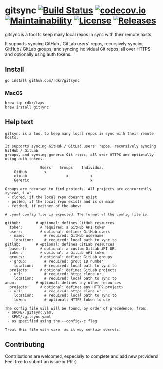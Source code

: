 # gitsync [![Build Status](https://travis-ci.org/rdkr/gitsync.svg)](https://travis-ci.org/rdkr/gitsync) [![codecov.io](https://codecov.io/github/rdkr/gitsync/coverage.svg)](https://codecov.io/github/rdkr/gitsync) [![Maintainability](https://api.codeclimate.com/v1/badges/c86f6cac36c28c9ea55f/maintainability)](https://codeclimate.com/github/rdkr/gitsync/maintainability) [![License](https://img.shields.io/github/license/rdkr/gitsync)](https://github.com/rdkr/gitsync/blob/master/LICENSE) [![Releases](https://img.shields.io/github/v/release/rdkr/gitsync)](https://github.com/rdkr/gitsync/releases)

gitsync is a tool to keep many local repos in sync with their remote hosts.

It supports syncing GitHub / GitLab users' repos, recursively syncing GitHub / GitLab
groups, and syncing individual Git repos, all over HTTPS and optionally using auth tokens.

## Install

```
go install github.com/rdkr/gitsync
```

### MacOS
```
brew tap rdkr/taps
brew install gitsync
```

## Help text
```
gitsync is a tool to keep many local repos in sync with their remote hosts.

It supports syncing GitHub / GitLab users' repos, recursively syncing GitHub / GitLab
groups, and syncing generic Git repos, all over HTTPS and optionally using auth tokens.

                Users'   Groups'   Individual
    GitHub        x
    GitLab                  x          x
    Generic                            x

Groups are recursed to find projects. All projects are concurrently synced, i.e:
 - cloned, if the local repo doesn't exist
 - pulled, if the local repo exists and is on main
 - fetched, if neither of the above

A .yaml config file is expected, The format of the config file is:

github:       # optional: defines GitHub resources
  token:        # required: a GitHub API token
  users:        # optional: defines GitHub users
  - name:         # required: GitHub username
    location:     # required: local path to sync to
gitlab:       # optional: defines GitLab resources
  baseurl:      # optional: a custom GitLab API URL
  token:        # optional: a GitLab API token
  groups:       # optional: defines GitLab groups
  - group:        # required: group ID number
    location:     # required: local path to sync to
  projects:     # optional: defines GitLab projects
  - url:          # required: https clone url
    location:     # required: local path to sync to
anon:         # optional: defines any other resources
  projects:     # optional: defines any HTTPS projects
  - url:          # required: https clone url
    location:     # required: local path to sync to
    token:        # optional: HTTPS token to use

The config file will will be found, by order of precedence, from:
 - $HOME/.gitsync.yaml
 - $PWD/.gitsync.yaml
 - as specified using the --config/-c flag

Treat this file with care, as it may contain secrets.
```

## Contributing
Contributions are welcomed, especially to complete and add new providers! Feel free to submit an issue or PR :)
